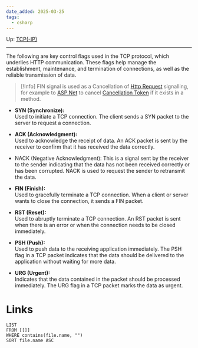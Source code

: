 ```yaml
---
date_added: 2025-03-25
tags:
  - csharp
---
```

Up: [TCP(-IP)](TCP(-IP).md)
___

The following are key control flags used in the TCP protocol, which underlies HTTP communication. These flags help manage the establishment, maintenance, and termination of connections, as well as the reliable transmission of data.

>[!Info]
> FIN signal is used as a Cancellation of [Http Request](Http%20Request.md) signalling, for example to [ASP.Net](ASP.Net.md) to cancel [Cancellation Token](Cancellation%20Token.md) if it exists in a method.

- **SYN (Synchronize):**  
  Used to initiate a TCP connection. The client sends a SYN packet to the server to request a connection.

- **ACK (Acknowledgment):**  
  Used to acknowledge the receipt of data. An ACK packet is sent by the receiver to confirm that it has received the data correctly.
 
- NACK (Negative Acknowledgment): This is a signal sent by the receiver to the sender indicating that the data has not been received correctly or has been corrupted. NACK is used to request the sender to retransmit the data.

- **FIN (Finish):**  
  Used to gracefully terminate a TCP connection. When a client or server wants to close the connection, it sends a FIN packet.

- **RST (Reset):**  
  Used to abruptly terminate a TCP connection. An RST packet is sent when there is an error or when the connection needs to be closed immediately.

- **PSH (Push):**  
  Used to push data to the receiving application immediately. The PSH flag in a TCP packet indicates that the data should be delivered to the application without waiting for more data.

- **URG (Urgent):**  
  Indicates that the data contained in the packet should be processed immediately. The URG flag in a TCP packet marks the data as urgent.
# Links
```dataview
LIST
FROM [[]]
WHERE contains(file.name, "")
SORT file.name ASC
```
